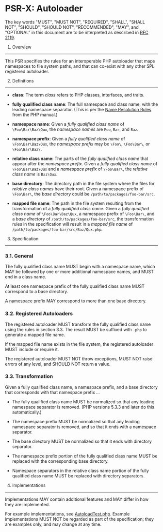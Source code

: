 PSR-X: Autoloader
=================

The key words "MUST", "MUST NOT", "REQUIRED", "SHALL", "SHALL NOT", "SHOULD",
"SHOULD NOT", "RECOMMENDED", "MAY", and "OPTIONAL" in this document are to be
interpreted as described in [RFC 2119](http://tools.ietf.org/html/rfc2119).


1. Overview
-----------

This PSR specifies the rules for an interoperable PHP autoloader that maps
namespaces to file system paths, and that can co-exist with any other SPL
registered autoloader.


2. Definitions
--------------

- **class**: The term _class_ refers to PHP classes, interfaces, and traits.

- **fully qualified class name**: The full namespace and class name, with the
  leading namespace separator. (This is per the
  [Name Resolution Rules](http://php.net/manual/en/language.namespaces.rules.php)
  from the PHP manual.)

- **namespace name**: Given a _fully qualified class name_ of
  `\Foo\Bar\Baz\Qux`, the _namespace names_ are `Foo`, `Bar`, and `Baz`.
  
- **namespace prefix**: Given a _fully qualified class name_ of
  `\Foo\Bar\Baz\Qux`, the _namespace prefix_ may be `\Foo\`, `\Foo\Bar\`, or
  `\Foo\Bar\Baz\`.

- **relative class name**: The parts of the _fully qualified class name_ that
  appear after the _namespace prefix_. Given a _fully qualified class name_ of
  `\Foo\Bar\Baz\Qux` and a _namespace prefix_ of `\Foo\Bar\`, the _relative
  class name_ is `Baz\Qux`.

- **base directory**: The directory path in the file system where the files
  for _relative class names_ have their root. Given a namespace prefix of 
  `\Foo\Bar\`, the _base directory_ could be `/path/to/packages/foo-bar/src`.

- **mapped file name**: The path in the file system resulting from the
  transformation of a _fully qualified class name_. Given a _fully qualified
  class name_ of `\Foo\Bar\Baz\Qux`, a namespace prefix of `\Foo\Bar\`, and a
  _base directory_ of `/path/to/packages/foo-bar/src`, the transformation
  rules in the specification will result in a _mapped file name_ of
  `/path/to/packages/foo-bar/src/Baz/Qux.php`.


3. Specification
----------------

### 3.1. General

The fully qualified class name MUST begin with a namespace name, which MAY be
followed by one or more additional namespace names, and MUST end in a class
name.

At least one namespace prefix of the fully qualified class name MUST
correspond to a base directory.

A namespace prefix MAY correspond to more than one base directory.

### 3.2. Registered Autoloaders

The registered autoloader MUST transform the fully qualified class name
using the rules in section 3.3. The result MUST be suffixed with `.php` to
generate a mapped file name.

If the mapped file name exists in the file system, the registered autoloader
MUST include or require it.

The registered autoloader MUST NOT throw exceptions, MUST NOT raise errors of
any level, and SHOULD NOT return a value.

### 3.3. Transformation

Given a fully qualified class name, a namespace prefix, and a base directory
that corresponds with that namespace prefix ...

- The fully qualified class name MUST be normalized so that any leading
  namespace separator is removed. (PHP versions 5.3.3 and later do this
  automatically.)

- The namespace prefix MUST be normalized so that any leading namespace
  separator is removed, and so that it ends with a namespace separator.

- The base directory MUST be normalized so that it ends with directory
  separator.

- The namespace prefix portion of the fully qualified class name MUST be
  replaced with the corresponding base directory.

- Namespace separators in the relative class name portion of the fully
  qualified class name MUST be replaced with directory separators.


4. Implementations
------------------

Implementations MAY contain additional features and MAY differ in how they are
implemented.

For example implementations, see [AutoloadTest.php](AutoloadTest.php). Example
implementations MUST NOT be regarded as part of the specification; they are
examples only, and may change at any time.
